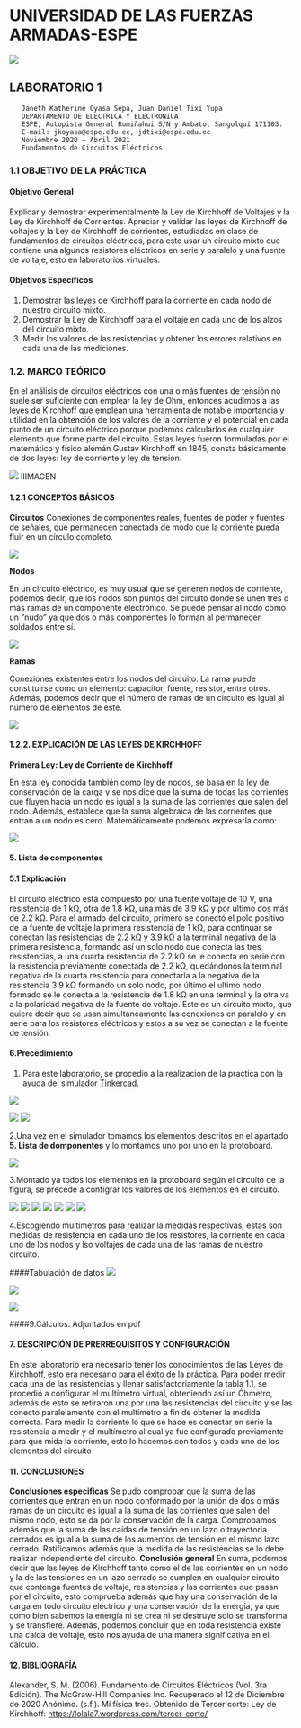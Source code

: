 # UNIVERSIDAD DE LAS FUERZAS ARMADAS-ESPE

![](https://pbs.twimg.com/profile_images/712307087577993217/D8_89Lg4_400x400.jpg)
##  LABORATORIO 1
                                                                            
                                                                            
                                                                            
                                                                            
                                                                            
                                                                            
                                                                           
                                                                           
       Janeth Katherine Oyasa Sepa, Juan Daniel Tixi Yupa
       DEPARTAMENTO DE ELECTRICA Y ELECTRONICA
       ESPE, Autopista General Rumiñahui S/N y Ambato, Sangolquí 171103.
       E-mail: jkoyasa@espe.edu.ec, jdtixi@espe.edu.ec
       Noviembre 2020 – Abril 2021
       Fundamentos de Circuitos Eléctricos
### 1.1 OBJETIVO DE LA PRÁCTICA
#### Objetivo General
Explicar y demostrar experimentalmente la Ley de Kirchhoff de Voltajes y la Ley de
Kirchhoff de Corrientes.
Apreciar y validar las leyes de Kirchhoff de voltajes y la Ley de Kirchhoff de corrientes,
estudiadas en clase de fundamentos de circuitos eléctricos, para esto usar un circuito
mixto que contiene una algunos resistores eléctricos en serie y paralelo y una fuente de
voltaje, esto en laboratorios virtuales.
#### Objetivos Específicos
 1. Demostrar las leyes de Kirchhoff para la corriente en cada nodo de nuestro circuito mixto.
 2. Demostrar la Ley de Kirchhoff para el voltaje en cada uno de los alzos del circuito mixto.
 3. Medir los valores de las resistencias y obtener los errores relativos en cada una de las mediciones.
 
 ### 1.2. MARCO TEÓRICO
En el análisis de circuitos eléctricos con una o más fuentes de tensión no suele ser
suficiente con emplear la ley de Ohm, entonces acudimos a las leyes de Kirchhoff que
emplean una herramienta de notable importancia y utilidad en la obtención de los
valores de la corriente y el potencial en cada punto de un circuito eléctrico porque
podemos calcularlos en cualquier elemento que forme parte del circuito. Estas leyes
fueron formuladas por el matemático y físico alemán Gustav Kirchhoff en 1845, consta
básicamente de dos leyes: ley de corriente y ley de tensión.

![](https://i2.wp.com/www.biografiasyvidas.com/biografia/k/fotos/kirchhoff.jpg?zoom=2)
IIIMAGEN  

#### 1.2.1 CONCEPTOS BÁSICOS
**Circuitos**
Conexiones de componentes reales, fuentes de poder y fuentes de señales, que
permanecen conectada de modo que la corriente pueda fluir en un círculo completo.

![](https://www.areatecnologia.com/electricidad/imagenes/partes-circuitos-electricos.jpg)

**Nodos**

En un circuito eléctrico, es muy usual que se generen nodos de corriente, podemos decir,
que los nodos son puntos del circuito donde se unen tres o más ramas de un componente
electrónico. Se puede pensar al nodo como un “nudo” ya que dos o más componentes
lo forman al permanecer soldados entre sí.

![](https://upload.wikimedia.org/wikipedia/commons/d/dc/FIGURA_NODOS_fix.JPG)

**Ramas**

Conexiones existentes entre los nodos del circuito. La rama puede constituirse como un
elemento: capacitor, fuente, resistor, entre otros. Además, podemos decir que el número
de ramas de un circuito es igual al número de elementos de este.

![](https://upload.wikimedia.org/wikipedia/commons/thumb/c/cc/EjemploCircuito.png/300px-EjemploCircuito.png)

#### 1.2.2. EXPLICACIÓN DE LAS LEYES DE KIRCHHOFF
**Primera Ley: Ley de Corriente de Kirchhoff**

En esta ley conocida también como ley de nodos, se basa en la ley de conservación de
la carga y se nos dice que la suma de todas las corrientes que fluyen hacia un nodo es
igual a la suma de las corrientes que salen del nodo. Además, establece que la suma
algebraica de las corrientes que entran a un nodo es cero.
Matemáticamente podemos expresarla como:


![](https://unpoquillodetodo.files.wordpress.com/2015/02/art096-kirchoff-fig1.jpg)


#### 5. Lista de componentes


[](https://scontent.fuio16-1.fna.fbcdn.net/v/t1.0-9/132662491_217205329845511_1414132981932186572_n.jpg?_nc_cat=109&ccb=2&_nc_sid=730e14&_nc_eui2=AeEP6Omz-ZiqwfHzYs5hYZwTboempE_SKC5uh6akT9IoLt7XlQPKbHtnSGuFnDPWScYU42f_NiDIOK43CvGGuZXK&_nc_ohc=6RhA_xoz6fsAX859CJs&_nc_ht=scontent.fuio16-1.fna&oh=2a0f09f8c754383c869a57f78474b554&oe=60073C5A)

#### 5.1 Explicación
El circuito eléctrico está compuesto por una fuente voltaje de 10 V, una resistencia de 1
kΩ, otra de 1.8 kΩ, una más de 3.9 kΩ y por último dos más de 2.2 kΩ.
Para el armado del circuito, primero se conectó el polo positivo de la fuente de voltaje la
primera resistencia de 1 kΩ, para continuar se conectan las resistencias de 2.2 kΩ y 3.9
kΩ a la terminal negativa de la primera resistencia, formando así un solo nodo que conecta
las tres resistencias, a una cuarta resistencia de 2.2 kΩ se le conecta en serie con la
resistencia previamente conectada de 2.2 kΩ, quedándonos la terminal negativa de la
cuarta resistencia para conectarla a la negativa de la resistencia 3.9 kΩ formando un solo
nodo, por último el ultimo nodo formado se le conecta a la resistencia de 1.8 kΩ en una
terminal y la otra va a la polaridad negativa de la fuente de voltaje.
Este es un circuito mixto, que quiere decir que se usan simultáneamente las conexiones
en paralelo y en serie para los resistores eléctricos y estos a su vez se conectan a la fuente
de tensión.

#### 6.Precedimiento
1. Para este laboratorio, se procedio a la realizacion de la practica con la ayuda del simulador [Tinkercad](https://www.tinkercad.com/dashboard).


![](https://lh3.googleusercontent.com/proxy/1IemWBefI6bSACGG3IbzVN2DO3pIt7_FDFBCOE6AprRdV41iHPbut-3EWpu1SlUKS9uJAKWVEgyLTofBcQyKLUyQkEuySDOEHnjv67sSX5g0Yzhak0MQJTFLiRmmn2c_WfQ)



![](https://lh3.googleusercontent.com/proxy/CEZYVeIO4d3XLhCkmErl7Iqs9Z07a4Jr53cXgXZldmYBMeXbtJVIe2-oOY5t6QP82SheXL7VWyAMSyF2lkcSfCpSg6ZxxQkrM33T85MEcrO2YlyRs5SuV2D5tP0)
![](https://scontent.fuio16-1.fna.fbcdn.net/v/t1.0-9/132042839_217209076511803_5383469819908746436_n.jpg?_nc_cat=101&ccb=2&_nc_sid=730e14&_nc_eui2=AeFb9d1A6XMq1rAW3fVYS3htfws9CZctBE9_Cz0Jly0ETyeocD2g7HqK7C3sE3Un63Fi8AcEPoPEFkEdIQrlarob&_nc_ohc=8n07sXaqeOEAX9ifwsC&_nc_ht=scontent.fuio16-1.fna&oh=55c6162e6d7187d3c65ddceabb0ccdee&oe=6005A5CE)

2.Una vez en el simulador tomamos los elementos descritos en el apartado **5. Lista de domponentes** y lo montamos uno por uno en la protoboard.


![](https://scontent.fuio16-1.fna.fbcdn.net/v/t1.0-9/132392059_217209269845117_5933821204529094105_n.jpg?_nc_cat=101&ccb=2&_nc_sid=730e14&_nc_eui2=AeGbCXDfbwgGsfjrlACdtOB3qQg_T62zK82pCD9PrbMrzb1NEg83-RrF1I2h2sRRTswXntViz2DspjKiTkJ6xhZy&_nc_ohc=-Exn2Zs10nUAX9IuiHx&_nc_ht=scontent.fuio16-1.fna&oh=7114817287585631899a63678e6eb622&oe=60076967)

3.Montado ya todos los elementos en la protoboard según el circuito de la figura, se precede a configrar los valores de los elementos en el circuito.

![](https://scontent.fuio16-1.fna.fbcdn.net/v/t1.0-9/132034564_217209263178451_3634007756564976388_n.jpg?_nc_cat=111&ccb=2&_nc_sid=730e14&_nc_eui2=AeHKy4J6cU824gaqfqKljyO1x9U_ac9a7UzH1T9pz1rtTIRUEggmyCGRkZt1GMI3XpubLD0DfoBHJ9QeOXFNvhTa&_nc_ohc=FsOzNg7MTGsAX_viANH&_nc_ht=scontent.fuio16-1.fna&oh=9198b37c97d61dbe347e7e0724e800f3&oe=6005D6B3)
![](https://scontent.fuio16-1.fna.fbcdn.net/v/t1.0-9/132296301_217209489845095_1491379277984396205_n.jpg?_nc_cat=100&ccb=2&_nc_sid=730e14&_nc_eui2=AeFbpbpr6dK0I0oWk-yJnpxwdsUIV-IV9SR2xQhX4hX1JIxQNTOL4abMnKFYGuSu5mavPg0XJ4TVHjl9rzMlarrs&_nc_ohc=A8SEsW0dJCgAX-8g1kA&_nc_ht=scontent.fuio16-1.fna&oh=f1b85e3ef7f0894187912e822b66313f&oe=600734E7)
![](https://scontent.fuio16-1.fna.fbcdn.net/v/t1.0-9/132430866_217209506511760_7062171185969362447_n.jpg?_nc_cat=107&ccb=2&_nc_sid=730e14&_nc_eui2=AeGp-CVtOfXkIBYRsFc3hJfNhCajd965O2yEJqN33rk7bGzxMZ5tF1wEaRaSIaZAMxJmElZS4WjH0gGCH-pQN3nf&_nc_ohc=QeBjCjTmRNMAX_L4OgA&_nc_ht=scontent.fuio16-1.fna&oh=76e585e9ae0106188fe15aaa8be8c832&oe=6007FE68)
![](https://scontent.fuio16-1.fna.fbcdn.net/v/t1.0-9/132415962_217209579845086_2374059460067565889_n.jpg?_nc_cat=100&ccb=2&_nc_sid=730e14&_nc_eui2=AeG-ihMG3IqZPL6RPJC3iMjm04BQz7OUGYfTgFDPs5QZhzO0p4lqaLUwdAAt9Mn0bRroFpCCi9IhutY70Gb5CK9k&_nc_ohc=AjogEh-5csMAX-DP7rV&_nc_ht=scontent.fuio16-1.fna&oh=a51187435b9789e30ee01ee5c87e687d&oe=600805D5)
![](https://scontent.fuio16-1.fna.fbcdn.net/v/t1.0-9/132045463_217209783178399_7829871240952338511_n.jpg?_nc_cat=103&ccb=2&_nc_sid=730e14&_nc_eui2=AeHH1cQ1bkzuWsg1MrSzoB3ELes_j4Gr0p4t6z-PgavSnuxnGJ-kCVYlemi-HO9hQuKE7E4aW7QhUbx6X5S1Yuw4&_nc_ohc=7Mr5csTqbQcAX9iiWxC&_nc_ht=scontent.fuio16-1.fna&oh=ef0577ada803c4dae53456db9ae0cad8&oe=600862C5)
![](https://scontent.fuio16-1.fna.fbcdn.net/v/t1.0-9/132643021_217209833178394_8694221434235950187_n.jpg?_nc_cat=107&ccb=2&_nc_sid=730e14&_nc_eui2=AeF00P1CkEoQSgpFf043ykyQIKMgwU06guEgoyDBTTqC4SL0hu9ZJhhLh8gcF81bI7nxxIAwo5L0B_AMvztjrmUj&_nc_ohc=6rL1X4UDWGMAX-83Z7b&_nc_ht=scontent.fuio16-1.fna&oh=32e071693356a07662910a09a91cd26e&oe=60077F9E)
![](https://scontent.fuio16-1.fna.fbcdn.net/v/t1.0-9/132640921_217209856511725_9142946458189700742_n.jpg?_nc_cat=110&ccb=2&_nc_sid=730e14&_nc_eui2=AeGcPk1msIYethDpY6mKcsTDmhykdGu9Ut2aHKR0a71S3RKI-cPuHju1zX0HrHfbWqi6-eGEGsktK4pnMskdFGK4&_nc_ohc=K8-V3Vbm5sEAX-Q_aRx&_nc_ht=scontent.fuio16-1.fna&oh=6a977cdcbbe65234ff5d2351a6605479&oe=60061051)

4.Escogiendo multimetros para realizar la medidas respectivas, estas son medidas de resistencia en cada uno de los resistores, la corriente en cada uno de los nodos y lso voltajes de cada una de las ramas de nuestro circuito.

####Tabulación de datos
![](https://scontent.fuio16-1.fna.fbcdn.net/v/t1.0-9/132418176_217216526511058_7702461782052022655_n.jpg?_nc_cat=102&ccb=2&_nc_sid=730e14&_nc_eui2=AeFiT4r1kpybqd2ecbftGAV2Rk7ll0tYTY9GTuWXS1hNj4o8ewam4PFe1FV121G7MK9pF04-CcCzPq19D4BbpEdw&_nc_ohc=4Pi8gxt47Q4AX_09UaQ&_nc_ht=scontent.fuio16-1.fna&oh=d2b1d07c7b229672aa1bdbe4de8ade7b&oe=60065051)

![](https://scontent.fuio16-1.fna.fbcdn.net/v/t1.0-9/132479627_217236383175739_1902062931191202994_n.jpg?_nc_cat=104&ccb=2&_nc_sid=730e14&_nc_eui2=AeEv1ovkOpp-SCiGZSbzJ_HrpQWBYJHZZrqlBYFgkdlmuidgAekmQLgDjrId3gBfL4vAvM9Q7izGLvWCrJQmzgu2&_nc_ohc=aie1InKjfsAAX-wIV_G&_nc_ht=scontent.fuio16-1.fna&oh=287c9a33907d816c188a8a678f0aa91f&oe=60088EA0)

![](https://scontent.fuio16-1.fna.fbcdn.net/v/t1.0-9/132500529_217236376509073_2117480171907919355_n.jpg?_nc_cat=105&ccb=2&_nc_sid=730e14&_nc_eui2=AeFGyofnZAbYAc4YRcqQd4Qd3vxt2XfW9GXe_G3Zd9b0ZSsjU64Cx_fw_RQgbY6b2uXL-dFtDvtdiaulgWLSe7CN&_nc_ohc=KzXiadh9vq0AX_NA0gw&_nc_ht=scontent.fuio16-1.fna&oh=709e5d589d7f1e3294ef625bf8bbb38f&oe=60051906)

####9.Cálculos.
Adjuntados en pdf

#### 7. DESCRIPCIÓN DE PRERREQUISITOS Y CONFIGURACIÓN
En este laboratorio era necesario tener los conocimientos de las Leyes de Kirchhoff, esto
era necesario para el éxito de la práctica.
Para poder medir cada una de las resistencias y llenar satisfactoriamente la tabla 1.1, se
procedió a configurar el multímetro virtual, obteniendo así un Óhmetro, además de esto
se retiraron una por una las resistencias del circuito y se las conecto paralelamente con el
multímetro a fin de obtener la medida correcta.
Para medir la corriente lo que se hace es conectar en serie la resistencia a medir y el
multímetro al cual ya fue configurado previamente para que mida la corriente, esto lo
hacemos con todos y cada uno de los elementos del circuito

#### 11. CONCLUSIONES
**Conclusiones especificas**
Se pudo comprobar que la suma de las corrientes que entran en un nodo conformado por
la unión de dos o más ramas de un circuito es igual a la suma de las corrientes que salen
del mismo nodo, esto se da por la conservación de la carga.
Comprobamos además que la suma de las caídas de tensión en un lazo o trayectoria
cerrados es igual a la suma de los aumentos de tensión en el mismo lazo cerrado.
Ratificamos además que la medida de las resistencias se lo debe realizar independiente
del circuito.
**Conclusión general**
En suma, podemos decir que las leyes de Kirchhoff tanto como el de las corrientes en un
nodo y la de las tensiones en un lazo cerrado se cumplen en cualquier circuito que
contenga fuentes de voltaje, resistencias y las corrientes que pasan por el circuito, esto
comprueba además que hay una conservación de la carga en todo circuito eléctrico y una
conservación de la energía, ya que como bien sabemos la energía ni se crea ni se destruye
solo se transforma y se transfiere. Además, podemos concluir que en toda resistencia
existe una caída de voltaje, esto nos ayuda de una manera significativa en el cálculo.
#### 12. BIBLIOGRAFÍA
Alexander, S. M. (2006). Fundamento de Circuitos Eléctricos (Vol. 3ra Edición). The McGraw-Hill
Companies Inc. Recuperado el 12 de Diciembre de 2020
Anónimo. (s.f.). Mí física tres. Obtenido de Tercer corte: Ley de Kirchhoff:
https://lolala7.wordpress.com/tercer-corte/

